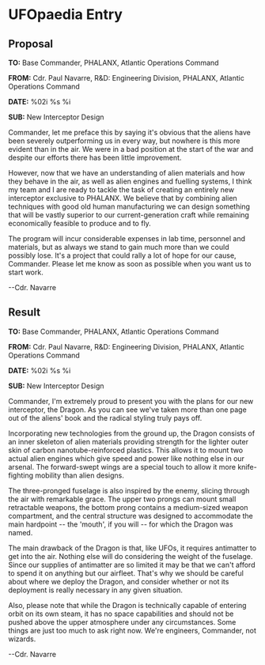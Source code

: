 # UFOpaedia Entry

## Proposal

**TO:** Base Commander, PHALANX, Atlantic Operations Command

**FROM:** Cdr. Paul Navarre, R&D: Engineering Division, PHALANX,
Atlantic Operations Command

**DATE:** %02i %s %i

**SUB:** New Interceptor Design

Commander, let me preface this by saying it's obvious that the aliens
have been severely outperforming us in every way, but nowhere is this
more evident than in the air. We were in a bad position at the start of
the war and despite our efforts there has been little improvement.

However, now that we have an understanding of alien materials and how
they behave in the air, as well as alien engines and fuelling systems, I
think my team and I are ready to tackle the task of creating an entirely
new interceptor exclusive to PHALANX. We believe that by combining alien
techniques with good old human manufacturing we can design something
that will be vastly superior to our current-generation craft while
remaining economically feasible to produce and to fly.

The program will incur considerable expenses in lab time, personnel and
materials, but as always we stand to gain much more than we could
possibly lose. It's a project that could rally a lot of hope for our
cause, Commander. Please let me know as soon as possible when you want
us to start work.

--Cdr. Navarre

## Result

**TO:** Base Commander, PHALANX, Atlantic Operations Command

**FROM:** Cdr. Paul Navarre, R&D: Engineering Division, PHALANX,
Atlantic Operations Command

**DATE:** %02i %s %i

**SUB:** New Interceptor Design

Commander, I'm extremely proud to present you with the plans for our new
interceptor, the Dragon. As you can see we've taken more than one page
out of the aliens' book and the radical styling truly pays off.

Incorporating new technologies from the ground up, the Dragon consists
of an inner skeleton of alien materials providing strength for the
lighter outer skin of carbon nanotube-reinforced plastics. This allows
it to mount two actual alien engines which give speed and power like
nothing else in our arsenal. The forward-swept wings are a special touch
to allow it more knife-fighting mobility than alien designs.

The three-pronged fuselage is also inspired by the enemy, slicing
through the air with remarkable grace. The upper two prongs can mount
small retractable weapons, the bottom prong contains a medium-sized
weapon compartment, and the central structure was designed to
accommodate the main hardpoint -- the 'mouth', if you will -- for which
the Dragon was named.

The main drawback of the Dragon is that, like UFOs, it requires
antimatter to get into the air. Nothing else will do considering the
weight of the fuselage. Since our supplies of antimatter are so limited
it may be that we can't afford to spend it on anything but our airfleet.
That's why we should be careful about where we deploy the Dragon, and
consider whether or not its deployment is really necessary in any given
situation.

Also, please note that while the Dragon is technically capable of
entering orbit on its own steam, it has no space capabilities and should
not be pushed above the upper atmosphere under any circumstances. Some
things are just too much to ask right now. We're engineers, Commander,
not wizards.

--Cdr. Navarre